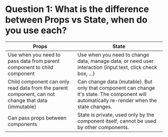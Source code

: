 # Question 1: What is the difference between Props vs State, when do you use each?

| Props | State |
| ------ | ------ |
| Use when you need to pass data from parent component to child component | Use when you need to change data, manage data, or need user interaction (input text, click check box, ...) |
| Child component can only read data from the parent component, can not change that data (immutable) | Can change data (mutable). But only that component can change it's state. The component will automatically re-render when the state changes. |
| Can pass props between components | State is private, used only by the component itself, cannot be used by other components. |
